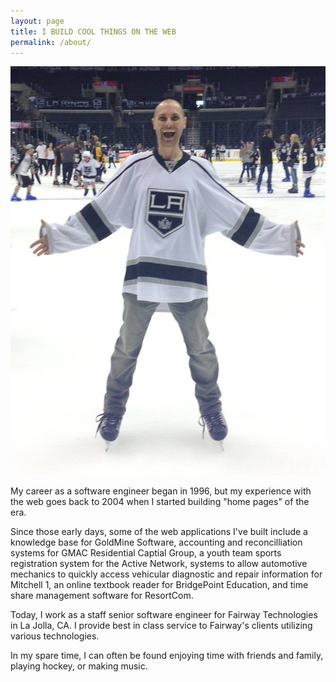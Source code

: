 ```yaml
---
layout: page
title: I BUILD COOL THINGS ON THE WEB
permalink: /about/
---
```


<img src="/images/me.jpg" class="inline-image me"/>

My career as a software engineer began in 1996, but my experience with the web goes back to 2004 when I started building "home pages" of the era.

Since those early days, some of the web applications I've built include a knowledge base for GoldMine Software, accounting and reconcilliation systems for GMAC Residential Captial Group, a youth team sports registration system for the Active Network, systems to allow automotive mechanics to quickly access vehicular diagnostic and repair information for Mitchell 1, an online textbook reader for BridgePoint Education, and time share management software for ResortCom.

Today, I work as a staff senior software engineer for Fairway Technologies in La Jolla, CA. I provide best in class service to Fairway's clients utilizing various technologies. 

In my spare time, I can often be found enjoying time with friends and family, playing hockey, or making music.

